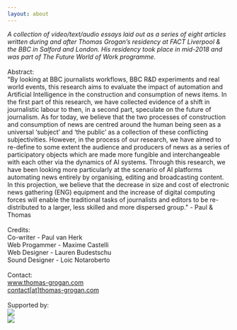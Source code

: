 ```yaml
---
layout: about
---
```


<i>A collection of video/text/audio essays laid out as a series of eight articles written during and after Thomas Grogan’s residency at FACT Liverpool & the BBC in Salford and London. His residency took place in mid-2018 and was part of The Future World of Work programme.</i><br>
<br>
Abstract:  
"By looking at BBC journalists workflows, BBC R&D experiments and real world events, this research aims to evaluate the impact of automation and Artificial Intelligence in the construction and consumption of news items. In the first part of this research, we have collected evidence of a shift in journalistic labour to then, in a second part, speculate on the future of journalism.
As for today, we believe that the two processes of construction and consumption of news are centred around the human being seen as a universal ‘subject’ and ‘the public’ as a collection of these conflicting subjectivities. However, in the process of our research, we have aimed to re-define to some extent the audience and producers of news as a series of participatory objects which are made more fungible and interchangeable with each other via the dynamics of AI systems.
Through this research, we have been looking more particularly at the scenario of AI platforms automating news entirely by organising, editing and broadcasting content. In this projection, we believe that the decrease in size and cost of electronic news gathering (ENG) equipment and the increase of digital computing forces will enable the traditional tasks of journalists and editors to be re-distributed to a larger, less skilled and more dispersed group." - Paul & Thomas<br>
<br>
Credits:<br>
Co-writer - Paul van Herk<br>
Web Progammer - Maxime Castelli<br>
Web Designer - Lauren Budestschu<br>
Sound Designer - Loic Notaroberto<br>
<br>
Contact:<br>
<a href="http://thomas-grogan.com/">www.thomas-grogan.com</a><br>
<a href="mailto:contact@thomas-grogan.com">contact[at]thomas-grogan.com</a><br>
<br>
Supported by:<br>
<img src="{{ '/assets/docs/img/' | prepend: site.baseurl }}bbc_logo.png"/>
<br>
<img src="{{ '/assets/docs/img/' | prepend: site.baseurl }}fact_logo.png"/>
